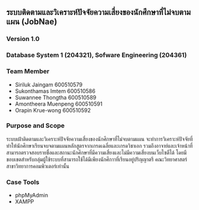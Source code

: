 ## ระบบติดตามและวิเคราะห์ปัจจัยความเสี่ยงของนักศึกษาที่ไม่จบตามแผน (JobNae)
### Version 1.0 
###  Database System 1 (204321), Sofware Engineering (204361)

### Team Member
- Siriluk Jaingam 600510579
- Sukonthamas Imtem 600510586
- Suwannee Thongtha 600510589
- Amontheera Muenpeng 600510591
- Orapin Krue-wong  600510592


### Purpose and Scope
ระบบเฝ้าติดตามและวิเคราะห์ปัจจัยความเสี่ยงของนักศึกษาที่ไม่จบตามแผน จะทำการวิเคราะห์ปัจจัยที่ทำให้นักศึกษาเรียนจบจตามแผนหลักสูตรจากเกรดเฉลี่ยและเกรดวิชาเอก รวมถึงอาจาย์และเจ้าหน้าที่สามารถตรวจสอบรายชื่อและสถานะนักศึกษาที่มีความเสี่ยงและไม่มีความเสี่ยงบนเว็บไซตืได้ โดยมีขอบเขตสำหรับกลุ่มผู้ใช้ระบบที่สามารถใช้ได้มีเพียงนักศึกาาที่เรียนอยู่ปริญญาตรี คณะวิทยาศาสตร์ สาขาวิทยาการคอมพิวเตอร์เท่านั้น

### Case Tools
  - phpMyAdmin
  - XAMPP
